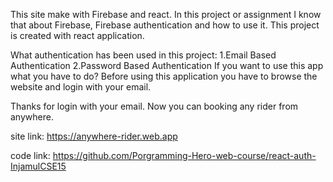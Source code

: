 This site make with Firebase and react.
In this project or assignment I know that about Firebase, Firebase authentication and how to use it.
This project is created with react application.

What authentication has been used in this project:
1.Email Based Authentication
2.Password Based Authentication
If you want to use this app what you have to do?
Before using this application you have to browse the website and login with your email.

Thanks for login with your email.
Now you can booking any rider from anywhere.



site link: https://anywhere-rider.web.app

code link: https://github.com/Porgramming-Hero-web-course/react-auth-InjamulCSE15